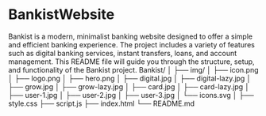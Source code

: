 # BankistWebsite

Bankist is a modern, minimalist banking website designed to offer a simple and efficient banking experience. The project includes a variety of features such as digital banking services, instant transfers, loans, and account management. This README file will guide you through the structure, setup, and functionality of the Bankist project.
Bankist/
│
├── img/
│   ├── icon.png
│   ├── logo.png 
│   ├── hero.png
│   ├── digital.jpg
│   ├── digital-lazy.jpg
│   ├── grow.jpg
│   ├── grow-lazy.jpg
│   ├── card.jpg
│   ├── card-lazy.jpg
│   ├── user-1.jpg
│   ├── user-2.jpg
│   ├── user-3.jpg
│   └── icons.svg
│
├── style.css
├── script.js
├── index.html
└── README.md
